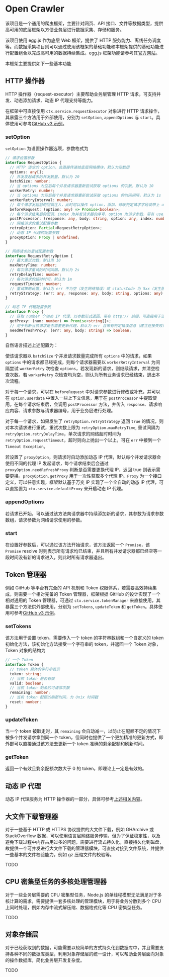 # Open Crawler

该项目是一个通用的爬虫框架，主要针对网页、API 接口、文件等数据类型，提供高可用的底层框架以方便业务层进行数据采集、存储和服务。

该项目使用 egg.js 作为底层 Web 框架，提供了 HTTP 服务能力、离线任务调度等。而数据采集项目则可以通过使用该框架的基础功能和本框架提供的基础功能进行配置组合以完成高可用的数据持续集成。egg.js 框架功能请参考其[官方网站](https://eggjs.org/)。

本框架主要提供如下一些基本功能

## HTTP 操作器

HTTP 操作器（request-executor）主要帮助业务层管理 HTTP 请求，可支持并发、动态添加请求、动态 IP 代理支持等能力。

在框架中可直接使用 `ctx.service.requestExecutor` 对象进行 HTTP 请求操作，其暴露三个方法用于外部使用，分别为 `setOption`, `appendOptions` 与 `start`。具体使用可参考[GitHub v3 示例](./app/schedule/github_v3_example.ts)。

### setOption

`setOption` 为设置操作器选项，参数格式为

``` typescript
// 请求设置参数
interface RequestOption {
  // HTTP 请求的 option，会直接传递给底层网络模块，默认为空数组
  options: any[];
  // 并发发起请求的并发数量，默认为 20
  batchSize: number;
  // 当 options 为空后每个并发请求器重新尝试获取 options 的次数，默认为 10
  workerRetry: number;
  // 当 options 为空后每个并发请求器重新尝试获取 options 的时间间隔，默认为 1s
  workerRetryInterval: number;
  // 每个请求发起前的回调注入，此时可以操作 option，添加、修改特定请求字段或带上 userdata，返回 false 则表示取消此次请求，但 postProcessor 依然会调用，但其 response 与 body 为 undefined
  beforeRequest: (option: any) => Promise<boolean>;
  // 每个请求结束后的回调，index 为并发请求器的序号，option 为请求参数，带有 userdata
  postProcessor: (response: any, body: string, option: any, index: number) => Promise<void>;
  // 网络请求的重试配置参数
  retryOption: Partial<RequestRetryOption>;
  // 动态 IP 代理的配置参数
  proxyOption: Proxy | undefined;
}

// 网络请求的重试配置参数
interface RequestRetryOption {
  // 最大重试次数，默认为 10
  maxRetryTime: number;
  // 每次请求重试的时间间隔，默认为 2s
  retryDelayTime: number;
  // 每次请求的超时时间，默认为 1m
  requestTimeout: number;
  // 重试策略设置，默认为 err 不为空（发生网络错误）或 statusCode 为 5xx（发生服务器错误），返回 true 重试，返回 false 则不再重试
  retryStrategy: (err: any, response: any, body: string, options: any) => boolean | Promise<boolean>;
}

// 动态 IP 代理配置参数
interface Proxy {
  // 获取 number 个动态 IP 代理，以参数形式返回，带有 http:// 前缀，可直接用于设置代理转发
  getProxy: (num: number) => Promise<string[]>;
  // 用于判断当前请求是否需要更新代理，默认为 err 且带有特定错误信息（建立连接失败或 TLS 版本不兼容）
  needRefreshProxy: (err: any, body: string) => boolean;
}
```

自然语言描述上述配置为：

使该请求器以 `batchSize` 个并发请求数量完成所有 `options` 中的请求，如果 `options` 中的请求都已经完成，则每个请求器需要以 `workerRetryInterval` 为间隔尝试 `workerRetry` 次检查 `options`，若发现新的请求，则继续请求，并清空检查次数。若 `workerRetry` 次检查均为空，则认为所有业务请求已经结束，退出本次流程。

对于每一个请求，可以在 `beforeRequest` 中对请求参数进行修改或补充，并可以在 `option.userdata` 中置入一些上下文信息，用于在 `postProcessor` 中提取使用。在每个请求结束后，会调用 `postProcessor` 方法，并传入 `response`、请求响应内容、请求参数与请求器编号，用于业务层进行处理。

对于每一个请求，如果发生了 `retryOption.retryStrategy` 返回 `true` 的情况，则对本次请求进行重试，重试次数上限为 `retryOption.maxRetryTime`, 重试间隔为 `retryOption.retryDelayTime`，单次请求的网络超时时间为 `retryOption.requestTimeout`，超时则向上抛出一个以上，可在 `err` 中接到一个 `Timeout Exception`。

若设置了 `proxyOption`，则请求时自动添加动态 IP 代理，默认每个并发请求器会使用不同的代理 IP 发起请求，每个请求结束后会通过 `proxyOption.needRefreshProxy` 判断是否需要更换代理 IP，返回 true 则表示需要更换。`proxyOption.getProxy` 用于一次性获取多个代理 IP。`Proxy` 为一个接口定义，可以任意实现，框架默认基于万变 IP 实现了一个全自动的动态 IP 代理，可以直接置为 `ctx.service.defaultProxy` 来开启动态 IP 代理。

### appendOptions

若请求已开始，可以通过该方法向请求器中持续添加新的请求，其参数为请求参数数组，请求参数为网络请求使用的参数。

### start

在设置好参数后，可以通过该方法开始请求，该方法返回一个 `Promise`，该 `Promise` resolve 时则表示所有请求均已结束，并且所有并发请求器都已经空等一段时间没有新的请求进入，则此时所有请求器退出。

## Token 管理器

例如 GitHub 等平台有完全的 API 机制和 Token 权限体系，若需要高效持续集成，则需要一个相对完备的 Token 管理器，框架根据 GitHub 的设计实现了一个相对通用的 Token 管理器，可通过 `ctx.service.tokenManager` 来直接使用，其暴露三个方法供外部使用，分别为 `setTokens`, `updateToken` 和 `getToken`。具体使用可参考[GitHub v3 示例](./app/schedule/github_v3_example.ts)。

### setTokens

该方法用于设置 token，需要传入一个 token 的字符串数组和一个自定义的 token 初始化方法，该初始化方法接受一个字符串的 token，并返回一个 Token 对象，Token 对象的结构为

```typescript
// 一个 Token
interface Token {
  // token 具体的字符串表示
  token: string;
  // 当前 token 是否有效
  valid: boolean;
  // 当前 token 剩余的可请求次数
  remaining: number;
  // 当前 token 配额的刷新时间，为 Unix 时间戳
  reset: number;
}
```

### updateToken

当一个 token 被取走时，其 `remaining` 会自动减一，以防止在配额不足的情况下被多个并发请求拿到同一个 token，但同时也提供了一个更加精准的更新方式，即外部可以直接通过该方法去更新一个 token 准确的剩余配额和刷新时间。

### getToken

返回一个有效且剩余配额次数大于 0 的 token，即理论上一定是有效的。

## 动态 IP 代理

动态 IP 代理服务为 HTTP 操作器的一部分，具体可参考[上述相关内容](#setOption)。

## 大文件下载管理器

对于一些基于 HTTP 或 HTTPS 协议提供的大文件下载，例如 GHArchive 或 StackOverflow 数据，可以使用语言层网络服务传输，但为了保证稳定性，以及避免下载过程中内存占用过多的问题，需要进行流式持久化，直接持久化到磁盘，故提供一个可并发进行大文件下载的管理器模块，可直接对接到文件系统，并提供一些基本的文件校验能力，例如 gz 压缩文件的校验等。

TODO

## CPU 密集型任务的多核处理管理器

对于一些业务层需要的 CPU 密集型任务，Node.js 的单线程模型无法满足对于多核计算的需求，需要提供一套多核处理的管理模块，用于将业务分散到多个 CPU 上同时处理，例如内存中流式解压缩、数据格式化等 CPU 密集型任务。

TODO

## 对象存储层

对于已经获取到的数据，可能需要以较简单的方式持久化到数据库中，并且需要支持各种不同的数据库类型，利用对象存储层的统一设计，可以帮助业务层面向对象的操作数据库，简化业务层开发复杂度。

TODO
